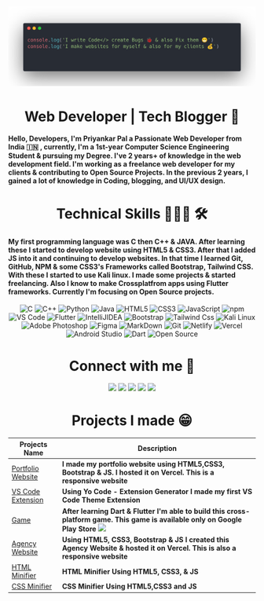 

## ![Priyankar](priyankar.png)

<h1 align="center"> Web Developer | Tech Blogger 🚀 </h1>

<h4 align="left">
Hello, Developers, I'm Priyankar Pal a Passionate Web Developer from India 🇮🇳 , currently, I'm a 1st-year Computer Science Engineering Student & pursuing my Degree.  I've 2 years+ of knowledge in the web development field.  I'm working as a freelance web developer for my clients & contributing to Open Source Projects. In the previous 2 years, I gained a lot of knowledge in Coding, blogging, and UI/UX design.
</h4>

<h1 align="center"> Technical Skills 🧑🏻‍💻 🛠</h1>

<h4 align="left"> My first programming language was C then C++ & JAVA. After learning these I started to develop website using HTML5 & CSS3. After that I added JS into it and continuing to develop websites. In that time I learned Git, GitHub, NPM & some CSS3's Frameworks called Bootstrap, Tailwind CSS. With these I started to use Kali linux. I made some projects & started freelancing.  Also I know to make Crossplatfrom apps using Flutter frameworks. Currently I'm focusing on Open Source projects.  </h4>

<p align="center">
        <img alt="C" src="https://img.shields.io/badge/c-%2300599C.svg?&style=for-the-badge&logo=c&logoColor=white" />
        <img alt="C++" src="https://img.shields.io/badge/c++-%2300599C.svg?&style=for-the-badge&logo=c%2B%2B&ogoColor=white" />
        <img alt="Python" src="https://img.shields.io/badge/python-%2314354C.svg?style=for-the-badge&logo=python&logoColor=white"/>
        <img alt="Java" src="https://img.shields.io/badge/java-%23ED8B00.svg?&style=for-the-badge&logo=java&logoColor=white" />
        <img alt="HTML5" src="https://img.shields.io/badge/html5-%23E34F26.svg?&style=for-the-badge&logo=html5&logoColor=white" />
        <img alt="CSS3" src="https://img.shields.io/badge/css3-%231572B6.svg?&style=for-the-badge&logo=css3&logoColor=white" />
        <img alt="JavaScript" src="https://img.shields.io/badge/javascript-%23323330.svg?&style=for-the-badge&logo=javascript&logoColor=%23F7DF1E" />
        <img alt="npm" src="https://img.shields.io/badge/npm-CB3837?style=for-the-badge&logo=npm&logoColor=white" />
        <img alt="VS Code" src="https://img.shields.io/badge/Visual_Studio_Code-0078D4?style=for-the-badge&logo=visual%20studio%20code&logoColor=white" />
        <img alt="Flutter" src="https://img.shields.io/badge/Flutter-02569B?style=for-the-badge&logo=flutter&logoColor=white" />
        <img alt="IntelliJIDEA" src="https://img.shields.io/badge/IntelliJIDEA-000000.svg?style=for-the-badge&logo=intellij-idea&logoColor=white" />
        <img alt="Bootstrap" src="https://img.shields.io/badge/Bootstrap-7952B3.svg?style=for-the-badge&logo=Bootstrap&logoColor=white" />
        <img alt="Tailwind Css" src="https://img.shields.io/badge/Tailwind%20CSS-06B6D4.svg?style=for-the-badge&logo=Tailwind-CSS&logoColor=white" />
        <img alt="Kali Linux" src="https://img.shields.io/badge/Kali%20Linux-557C94.svg?style=for-the-badge&logo=Kali-Linux&logoColor=white" />
<img alt="Adobe Photoshop" src="https://img.shields.io/badge/ABB%20RobotStudio-FF9E0F.svg?style=for-the-badge&logo=ABB-RobotStudio&logoColor=white" />
<img alt="Figma" src="https://img.shields.io/badge/Figma-F24E1E.svg?style=for-the-badge&logo=Figma&logoColor=white" />
<img alt="MarkDown" src="https://img.shields.io/badge/Markdown-000000.svg?style=for-the-badge&logo=Markdown&logoColor=white" />
<img alt="Git" src="https://img.shields.io/badge/Git-F05032.svg?style=for-the-badge&logo=Git&logoColor=white" />
<img alt="Netlify" src="https://img.shields.io/badge/Netlify-00C7B7.svg?style=for-the-badge&logo=Netlify&logoColor=white" />
<img alt="Vercel" src="https://img.shields.io/badge/Vercel-000000.svg?style=for-the-badge&logo=Vercel&logoColor=white" />
<img alt="Android Studio" src="https://img.shields.io/badge/Android%20Studio-3DDC84.svg?style=for-the-badge&logo=Android-Studio&logoColor=white" />
<img alt="Dart" src="https://img.shields.io/badge/Dart-0175C2.svg?style=for-the-badge&logo=Dart&logoColor=white" />
<img alt="Open Source" src="https://img.shields.io/badge/Open%20Source%20Initiative-3DA639.svg?style=for-the-badge&logo=Open-Source-Initiative&logoColor=white" />

</p>


<h1 align="center"> Connect with me 🤝</h1>
<p align="Center"> 
<a href="https://www.github.com/priyankarpal" target="_blank" rel="noreferrer"><img src="https://img.shields.io/badge/GitHub-181717.svg?style=for-the-badge&logo=GitHub&logoColor=white" /></a> 
<a href="https://priyankarpal.hashnode.dev" target="_blank" rel="noreferrer"><img src="https://img.shields.io/badge/Hashnode-2962FF.svg?style=for-the-badge&logo=Hashnode&logoColor=white" /></a> 
<a href="http://www.instagram.com/priyankarpal1" target="_blank" rel="noreferrer"><img src="https://img.shields.io/badge/Instagram-E4405F.svg?style=for-the-badge&logo=Instagram&logoColor=white"  /></a> 
<a href="https://www.linkedin.com/in/priyankarpal" target="_blank" rel="noreferrer"><img src="https://img.shields.io/badge/LinkedIn-0A66C2.svg?style=for-the-badge&logo=LinkedIn&logoColor=white" /></a> 
<a href="https://www.twitter.com/priyankarpal" target="_blank" rel="noreferrer"><img src="https://img.shields.io/badge/Twitter-1DA1F2.svg?style=for-the-badge&logo=Twitter&logoColor=white"  /></a>
</p>
<h1 align="center"> Projects I made 😁 </h1>

<p align="center">

| Projects Name | Description |
| --- | --- |
| [Portfolio Website](https://priyankar.vercel.app/) | **I made my portfolio website using HTML5,CSS3, Bootstrap & JS. I hosted it on Vercel. This is a responsive website** |
| [VS Code Extension](https://github.com/priyankarpal/DarkThemeVsCode)| **Using Yo Code - Extension Generator I made my first VS Code Theme Extension** |
| [Game](https://play.google.com/store/apps/details?id=com.tictactoegamemadeforkids.game) |**After learning Dart & Flutter I'm able to build this cross-platform game. This game is available only on Google Play Store** <a href="https://play.google.com/store/apps/details?id=com.tictactoegamemadeforkids.game" target="_blank" rel="noreferrer"><img src="https://img.shields.io/badge/Google%20Play-414141.svg?style=for-the-badge&logo=Google-Play&logoColor=white" /></a>  |
| [Agency Website](https://agencywebsites.vercel.app/) | **Using HTML5, CSS3, Bootstrap & JS I created this Agency Website & hosted it on Vercel. This is also a responsive website** |
| [HTML Minifier](https://html-minify.vercel.app/) | **HTML Minifier Using HTML5, CSS3, & JS** |
| [CSS Minifier](https://css-minifier.vercel.app/)   |**CSS Minifier Using HTML5,CSS3 and JS**|    
</p>





